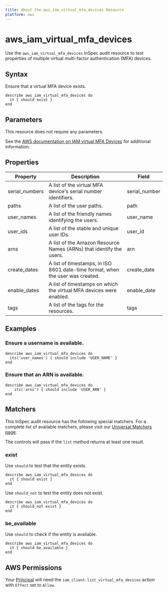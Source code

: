 ```yaml
---
title: About the aws_iam_virtual_mfa_devices Resource
platform: aws
---
```


# aws\_iam\_virtual\_mfa\_devices

Use the `aws_iam_virtual_mfa_devices` InSpec audit resource to test properties of multiple virtual multi-factor authentication (MFA) devices.


## Syntax

Ensure that a virtual MFA device exists.

    describe aws_iam_virtual_mfa_devices do
      it { should exist }
    end

## Parameters

This resource does not require any parameters.

See the [AWS documentation on IAM virtual MFA Devices](https://docs.aws.amazon.com/AWSCloudFormation/latest/UserGuide/aws-resource-iam-virtualmfadevice.html) for additional information.

## Properties

| Property | Description| Field |
| --- | --- | --- |
| serial_numbers | A list of the virtual MFA device's serial number identifiers. | serial_number |
| paths | A list of the user paths. | path |
| user_names | A list of the friendly names identifying the users. | user_name |
| user_ids | A list of the stable and unique user IDs. | user_id |
| arns | A list of the Amazon Resource Names (ARNs) that identify the users. | arn |
| create_dates | A list of timestamps, in ISO 8601 date-time format, when the user was created. | create_date |
| enable_dates | A list of timestamps on which the virtual MFA devices were enabled.  | enable_date |
| tags | A list of the tags for the resources. | tags |

## Examples

### Ensure a username is available.

    describe aws_iam_virtual_mfa_devices do
      its('user_names') { should include 'USER_NAME' }
    end

### Ensure that an ARN is available.

    describe aws_iam_virtual_mfa_devices do
        its('arns') { should include 'USER_ARN' }
    end

## Matchers

This InSpec audit resource has the following special matchers. For a complete list of available matchers, please visit our [Universal Matchers page](https://www.inspec.io/docs/reference/matchers/).

The controls will pass if the `list` method returns at least one result.

### exist

Use `should` to test that the entity exists.

    describe aws_iam_virtual_mfa_devices do
      it { should exist }
    end

Use `should_not` to test the entity does not exist.

    describe aws_iam_virtual_mfa_devices do
      it { should_not exist }
    end

### be_available

Use `should` to check if the entity is available.

    describe aws_iam_virtual_mfa_devices do
      it { should be_available }
    end

## AWS Permissions

Your [Principal](https://docs.aws.amazon.com/IAM/latest/UserGuide/intro-structure.html#intro-structure-principal) will need the `iam_client.list_virtual_mfa_devices` action with `Effect` set to `Allow`.
